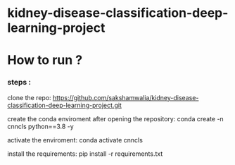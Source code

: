# kidney-disease-classification-deep-learning-project

# How to run ?

### steps :

clone the repo:
https://github.com/sakshamwalia/kidney-disease-classification-deep-learning-project.git

create the conda enviroment after opening the repository:
conda create -n cnncls python==3.8 -y

activate the enviroment:
conda activate cnncls

install the requirements:
pip install -r requirements.txt